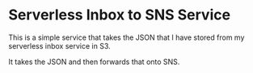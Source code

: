 # Serverless Inbox to SNS Service

This is a simple service that takes the JSON that I have stored from my serverless inbox service in S3.

It takes the JSON and then forwards that onto SNS.
